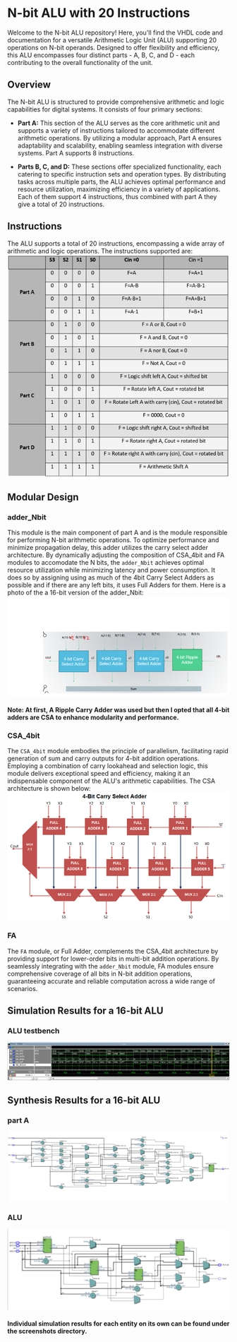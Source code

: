 # N-bit ALU with 20 Instructions

Welcome to the N-bit ALU repository! Here, you'll find the VHDL code and documentation for a versatile Arithmetic Logic Unit (ALU) supporting 20 operations on N-bit operands. Designed to offer flexibility and efficiency, this ALU encompasses four distinct parts - A, B, C, and D - each contributing to the overall functionality of the unit.

## Overview

The N-bit ALU is structured to provide comprehensive arithmetic and logic capabilities for digital systems. It consists of four primary sections:

- **Part A:** This section of the ALU serves as the core arithmetic unit and supports a variety of instructions tailored to accommodate different arithmetic operations. By utilizing a modular approach, Part A ensures adaptability and scalability, enabling seamless integration with diverse systems. Part A supports 8 instructions.

- **Parts B, C, and D:** These sections offer specialized functionality, each catering to specific instruction sets and operation types. By distributing tasks across multiple parts, the ALU achieves optimal performance and resource utilization, maximizing efficiency in a variety of applications. Each of them support 4 instructions, thus combined with part A they give a total of 20 instructions.

## Instructions

The ALU supports a total of 20 instructions, encompassing a wide array of arithmetic and logic operations. The instructions supported are:
![ALU Instructions](https://github.com/alhusseingamal/N-bit-ALU/blob/main/screenshots/ALU_instructions.PNG)

## Modular Design

### adder_Nbit

This module is the main component of part A and is the module responsible for performing N-bit arithmetic operations. To optimize performance and minimize propagation delay, this adder utilizes the carry select adder architecture. By dynamically adjusting the composition of CSA_4bit and FA modules to accomodate the N bits, the `adder_Nbit` achieves optimal resource utilization while minimizing latency and power consumption. It does so by assigning using as much of the 4bit Carry Select Adders as possible and if there are any left bits, it uses Full Adders for them.
Here is a photo of the a 16-bit version of the adder_Nbit:  
![adder_Nbit](https://github.com/alhusseingamal/N-bit-ALU/blob/main/screenshots/adder_16bit.PNG)
#### Note: At first, A Ripple Carry Adder was used but then I opted that all 4-bit adders are CSA to enhance modularity and performance.  

### CSA_4bit

The `CSA_4bit` module embodies the principle of parallelism, facilitating rapid generation of sum and carry outputs for 4-bit addition operations. Employing a combination of carry lookahead and selection logic, this module delivers exceptional speed and efficiency, making it an indispensable component of the ALU's arithmetic capabilities. The CSA architecture is shown below:
![CSA](https://github.com/alhusseingamal/N-bit-ALU/blob/main/screenshots/Carry_Select_Adder_Architecture.png)

### FA

The `FA` module, or Full Adder, complements the CSA_4bit architecture by providing support for lower-order bits in multi-bit addition operations. By seamlessly integrating with the `adder_Nbit` module, FA modules ensure comprehensive coverage of all bits in N-bit addition operations, guaranteeing accurate and reliable computation across a wide range of scenarios.

## Simulation Results for a 16-bit ALU

### ALU testbench
![ALU simulation](https://github.com/alhusseingamal/N-bit-ALU/blob/main/screenshots/ALU_tb%20output.PNG)

## Synthesis Results for a 16-bit ALU

### part A
![part A synthesis](https://github.com/alhusseingamal/N-bit-ALU/blob/main/screenshots/PartA%20RTL%20synthesis.PNG)

### ALU
![ALU synthesis](https://github.com/alhusseingamal/N-bit-ALU/blob/main/screenshots/ALU%20RTL%20synthesis.PNG)

#### Individual simulation results for each entity on its own can be found under the screenshots directory.

